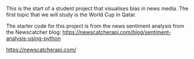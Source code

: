 This is the start of a student project that visualises bias in news media. The first topic that we will study is the World Cup in Qatar.

The starter code for this project is from the news sentiment analysis from the Newscatcher blog: https://newscatcherapi.com/blog/sentiment-analysis-using-python

https://newscatcherapi.com/
